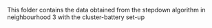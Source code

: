 This folder contains the data obtained from the stepdown algorithm in neighbourhood 3 with the cluster-battery set-up
